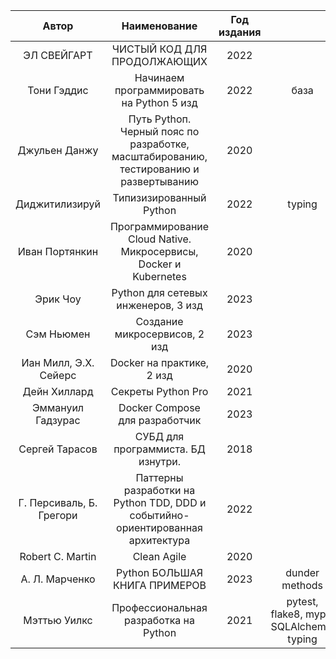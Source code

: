 |          Автор           |                                     Наименование                                      | Год издания |                                          |
|:------------------------:|:-------------------------------------------------------------------------------------:|:-----------:|:----------------------------------------:|
|       ЭЛ СВЕЙГАРТ        |                              ЧИСТЫЙ КОД ДЛЯ ПРОДОЛЖАЮЩИХ                              |    2022     |                                          |
|       Тони Гэддис        |                       Начинаем программировать на Python 5 изд                        |    2022     |                   база                   |
 |      Джульен Данжу       | Путь Pythoп. Черный пояс по разработке, масштабированию, тестированию и развертыванию |    2020     |                                          |
|      Диджитилизируй      |                                Типизизированный Python                                |    2022     |                  typing                  |
|      Иван Портянкин      |           Программирование Cloud Native. Микросервисы, Docker и Kubernetes            |    2020     |                                          |
|         Эрик Чоу         |                          Python для сетевых инженеров, 3 изд                          |    2023     |                                          |
|        Сэм Ньюмен        |                             Создание микросервисов, 2 изд                             |    2023     |                                          |
|  Иан Милл, Э.Х. Сейерс   |                               Docker на практике, 2 изд                               |    2020     |                                          |
|       Дейн Хиллард       |                                  Секреты Python Pro                                   |    2021     |                                          |
|    Эммануил Гадзурас     |                            Docker Compose для разработчик                             |    2023     |                                          |
|      Сергей Тарасов      |                          СУБД для программиста. БД изнутри.                           |    2018     |                                          |
| Г. Персиваль, Б. Грегори |    Паттерны разработки на Python TDD, DDD и событийно-ориентированная архитектура     |    2022     |                                          |
|     Robert C. Martin     |                                      Clean Agile                                      |    2020     |                                          |
|      А. Л. Марченко      |                             Python БОЛЬШАЯ КНИГА ПРИМЕРОВ                             |    2023     |              dunder methods              |
|       Мэттью Уилкс       |                         Профессиональная разработка на Python                         |    2021     | pytest, flake8, mypy, SQLAlchemy, typing |


